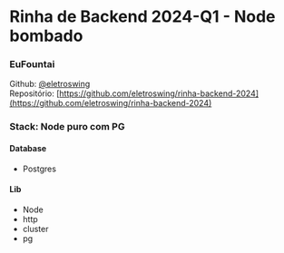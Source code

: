 # Rinha de Backend 2024-Q1 - Node bombado

### EuFountai

Github: [@eletroswing](https://github.com/eletroswing) <br />
Repositório: [https://github.com/eletroswing/rinha-backend-2024](https://github.com/eletroswing/rinha-backend-2024)


### Stack: Node puro com PG

#### Database
- Postgres

#### Lib
- Node
- http
- cluster
- pg
